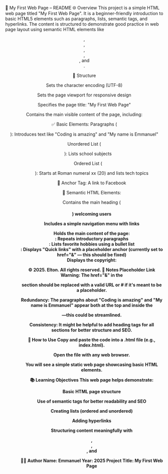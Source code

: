 📄 My First Web Page – README
🌐 Overview
This project is a simple HTML web page titled "My First Web Page". It is a beginner-friendly introduction to basic HTML5 elements such as paragraphs, lists, semantic tags, and hyperlinks. The content is structured to demonstrate good practice in web page layout using semantic HTML elements like <header>, <main>, <section>, <article>, <aside>, and <footer>.

🧱 Structure
<head>
Sets the character encoding (UTF-8)

Sets the page viewport for responsive design

Specifies the page title: "My First Web Page"

<body>
Contains the main visible content of the page, including:

✅ Basic Elements:
Paragraphs (<p>): Introduces text like "Coding is amazing" and "My name is Emmanuel"

Unordered List (<ul>): Lists school subjects

Ordered List (<ol type="i" start="20">): Starts at Roman numeral xx (20) and lists tech topics

🔗 Anchor Tag:
A link to Facebook

🧩 Semantic HTML Elements:
<header>
Contains the main heading (<h1>) welcoming users

Includes a simple navigation menu with links

<main>
Holds the main content of the page:

<article>: Repeats introductory paragraphs

<section>: Lists favorite hobbies using a bullet list

<aside>: Displays "Quick links" with a placeholder anchor (currently set to href="&" — this should be fixed)

<footer>
Displays the copyright:

© 2025. Elton. All rights reserved.
📝 Notes
Placeholder Link Warning: The href="&" in the <aside> section should be replaced with a valid URL or # if it's meant to be a placeholder.

Redundancy: The paragraphs about "Coding is amazing" and "My name is Emmanuel" appear both at the top and inside the <article>—this could be streamlined.

Consistency: It might be helpful to add heading tags for all sections for better structure and SEO.

🚀 How to Use
Copy and paste the code into a .html file (e.g., index.html).

Open the file with any web browser.

You will see a simple static web page showcasing basic HTML elements.

📚 Learning Objectives
This web page helps demonstrate:

Basic HTML page structure

Use of semantic tags for better readability and SEO

Creating lists (ordered and unordered)

Adding hyperlinks

Structuring content meaningfully with <main>, <section>, <aside>, and <footer>

👨‍💻 Author
Name: Emmanuel
Year: 2025
Project Title: My First Web Page


